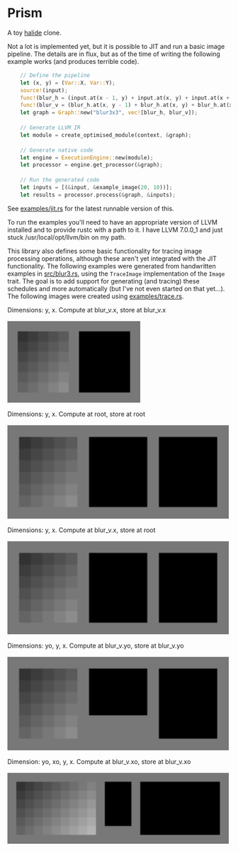 # Prism

A toy [halide](http://halide-lang.org/) clone.

Not a lot is implemented yet, but it is possible to JIT and run a basic image pipeline. The details are in flux, but as of the time of writing the following example works (and produces terrible code).

```rust
    // Define the pipeline
    let (x, y) = (Var::X, Var::Y);
    source!(input);
    func!(blur_h = (input.at(x - 1, y) + input.at(x, y) + input.at(x + 1, y)) / 3);
    func!(blur_v = (blur_h.at(x, y - 1) + blur_h.at(x, y) + blur_h.at(x, y + 1)) / 3);
    let graph = Graph::new("blur3x3", vec![blur_h, blur_v]);

    // Generate LLVM IR
    let module = create_optimised_module(context, &graph);

    // Generate native code
    let engine = ExecutionEngine::new(module);
    let processor = engine.get_processor(&graph);

    // Run the generated code
    let inputs = [(&input, &example_image(20, 10))];
    let results = processor.process(&graph, &inputs);
```

See [examples/jit.rs](https://github.com/theotherphil/prism/blob/master/examples/jit.rs) for the latest runnable version of this.

To run the examples you'll need to have an appropriate version of LLVM installed and to provide rustc with a path to it. I have LLVM 7.0.0_1 and just stuck /usr/local/opt/llvm/bin on my path.

This library also defines some basic functionality for tracing image processing operations, although these aren't yet integrated with the JIT functionality. The following examples were generated from handwritten examples in [src/blur3.rs](https://github.com/theotherphil/prism/blob/master/src/blur3.rs), using the `TraceImage` implementation of the `Image` trait. The goal is to add support for generating (and tracing) these schedules and more automatically (but I've not even started on that yet...). The following images were created using [examples/trace.rs](https://github.com/theotherphil/prism/blob/master/examples/trace.rs).

Dimensions: y, x. Compute at blur_v.x, store at blur_v.x
<br/><br/>
<img src="data/inline.gif" alt="inline blur" width="300" />

Dimensions: y, x. Compute at root, store at root
<br/><br/>
<img src="data/intermediate.gif" alt="blur with intermediate" width="500" />

Dimensions: y, x. Compute at blur_v.x, store at root
<br/><br/>
<img src="data/local_intermediate.gif" alt="blur with intermediate" width="500" />

Dimensions: yo, y, x. Compute at blur_v.yo, store at blur_v.yo
<br/><br/>
<img src="data/stripped.gif" alt="blur with striping" width="500" />

Dimension: yo, xo, y, x. Compute at blur_v.xo, store at blur_v.xo
<br/><br/>
<img src="data/tiled.gif" alt="blur with striping" width="500" />